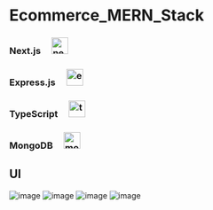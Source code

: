 # Ecommerce_MERN_Stack
### Next.js  <img width="12" /> <img src="https://cdn.jsdelivr.net/gh/devicons/devicon/icons/nextjs/nextjs-original.svg" height="30" alt="nextjs logo"  />
### Express.js <img width="12" /> <img src="https://cdn.jsdelivr.net/gh/devicons/devicon/icons/express/express-original.svg" height="30" alt="express logo"  />
### TypeScript <img width="12" /> <img src="https://cdn.jsdelivr.net/gh/devicons/devicon/icons/typescript/typescript-original.svg" height="30" alt="typescript logo"  />
### MongoDB <img width="12" /> <img src="https://cdn.jsdelivr.net/gh/devicons/devicon/icons/mongodb/mongodb-original.svg" height="30" alt="mongodb logo"  />

## UI
![image](https://github.com/user-attachments/assets/d256a39d-531d-4e25-9a8c-fa28a69d71b5)
![image](https://github.com/user-attachments/assets/b15d4fcf-31c8-4567-a45d-dc52c3bf4ab5)
![image](https://github.com/user-attachments/assets/0e1f8271-58e3-41d8-80dc-e22a2e191d38)
![image](https://github.com/user-attachments/assets/247580f0-f80d-44cb-bece-e747803c8216)




